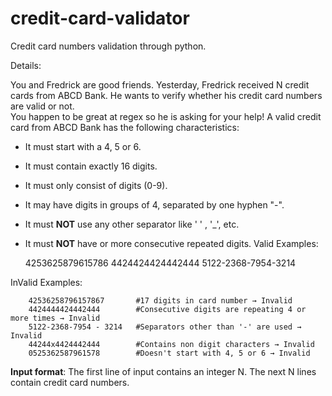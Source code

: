 # credit-card-validator
Credit card numbers validation through python.

Details:

You and Fredrick are good friends. Yesterday, Fredrick received N credit cards from ABCD Bank. He wants to verify whether his credit card numbers are valid or not.<br>You happen to be great at regex so he is asking for your help!
A valid credit card from ABCD Bank has the following characteristics:

* It must start with a 4, 5 or 6.
* It must contain exactly 16 digits.
* It must only consist of digits (0-9).
* It may have digits in groups of 4, separated by one hyphen "-".
* It must **NOT** use any other separator like ' ' , '_', etc.
* It must **NOT** have  or more consecutive repeated digits.
Valid Examples:

    4253625879615786
    4424424424442444
    5122-2368-7954-3214

InValid Examples:

        42536258796157867       #17 digits in card number → Invalid 
        4424444424442444        #Consecutive digits are repeating 4 or more times → Invalid
        5122-2368-7954 - 3214   #Separators other than '-' are used → Invalid
        44244x4424442444        #Contains non digit characters → Invalid
        0525362587961578        #Doesn't start with 4, 5 or 6 → Invalid

**Input format**:
The first line of input contains an integer N.
The next N lines contain credit card numbers.
